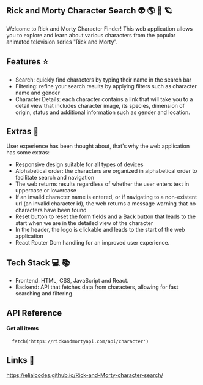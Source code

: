 ## Rick and Morty Character Search :alien: :earth_americas: :rocket: 🪐


Welcome to Rick and Morty Character Finder! This web application allows you to explore and learn about various characters from the popular animated television series "Rick and Morty".


## Features :star:

- Search: quickly find characters by typing their name in the search bar
- Filtering: refine your search results by applying filters such as character name and gender
- Character Details: each character contains a link that will take you to a detail view that includes character image, its species, dimension of origin, status and additional information such as gender and location.


## Extras :1st_place_medal:

User experience has been thought about, that's why the web application has some extras:
- Responsive design suitable for all types of devices
- Alphabetical order: the characters are organized in alphabetical order to facilitate search and navigation
- The web returns results regardless of whether the user enters text in uppercase or lowercase
- If an invalid character name is entered, or if navigating to a non-existent url (an invalid character id), the web returns a message warning that no characters have been found
- Reset button to reset the form fields and a Back button that leads to the start when we are in the detailed view of the character
- In the header, the logo is clickable and leads to the start of the web application
- React Router Dom handling for an improved user experience.

## Tech Stack 💻 📚

- Frontend: HTML, CSS, JavaScript and React.
- Backend: API that fetches data from characters, allowing for fast searching and filtering.

## API Reference

#### Get all items

```http
  fetch('https://rickandmortyapi.com/api/character')
```


## Links 🔗

https://elialcodes.github.io/Rick-and-Morty-character-search/
